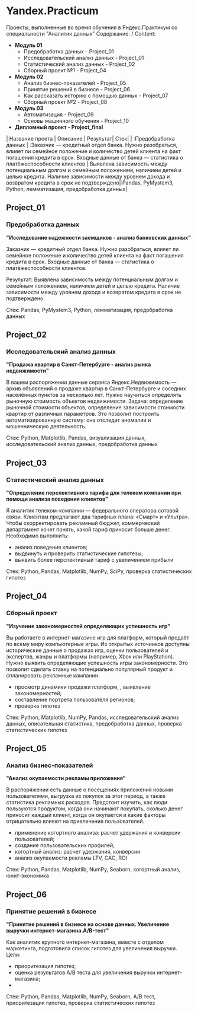 # Yandex.Practicum
Проекты, выполненные во время обучения в Яндекс.Практикум со специальности "Аналитик данных"
Содержание: / Content:
- **Модуль 01**
  - Предобработка данных - Project_01
  - Исследовательский анализ данных - Project_01
  - Статистический анализ данных - Project_02
  - Сборный проект №1 - Project_04
- **Модуль 02**
  - Анализ бизнес-показателей - Project_05
  - Принятие решений в бизнесе - Project_06
  - Как рассказать историю с помощью данных - Project_07 
  - Сборный проект №2 - Project_08
- **Модуль 03**
  - Автоматизация - Project_09
  - Основы машинного обучения - Project_10
- **Дипломный проект - Project_final**


| Название проета | Описание | Результат| Стек|
| :Предобработка данных | :Заказчик — кредитный отдел банка. Нужно разобраться, влияет ли семейное положение и количество детей клиента на факт погашения кредита в срок. Входные данные от банка — статистика о платёжеспособности клиентов |:Выявлена зависимость между потенциальным долгом и семейным положением, наличием детей и целью кредита. Наличие зависимости между уровнем дохода и возвратом кредита в срок не подтверждено|:Pandas, PyMystem3, Python, лемматизация, предобработка данных|
## Project_01 

### Предобработка данных
**"Исследование надежности заемщиков - анализ банковских данных"**

Заказчик — кредитный отдел банка. Нужно разобраться, влияет ли семейное положение и количество детей клиента на факт погашения кредита в срок. Входные данные от банка — статистика о платёжеспособности клиентов.

Результат: Выявлена зависимость между потенциальным долгом и семейным положением, наличием детей и целью кредита. Наличие зависимости между уровнем дохода и возвратом кредита в срок не подтверждено.

Стек: Pandas, PyMystem3, Python, лемматизация, предобработка данных

## Project_02 

### Исследовательский анализ данных
**"Продажа квартир в Санкт-Петербурге - анализ рынка недвижимости"**

В вашем распоряжении данные сервиса Яндекс.Недвижимость — архив объявлений о продаже квартир в Санкт-Петербурге и соседних населённых пунктов за несколько лет. Нужно научиться определять рыночную стоимость объектов недвижимости. Задача: определение рыночной стоимости объектов, определение зависимости стоимости квартир от различных параметров. Это позволит построить автоматизированную систему: она отследит аномалии и мошенническую деятельность.

Стек: Python, Matplotlib, Pandas, визуализация данных, исследовательский анализ данных, предобработка данных

## Project_03 

### Статистический анализ данных
**"Определение перспективного тарифа для телеком компании при помощи анализа поведения клиентов"**

Я аналитик телеком-компании — федерального оператора сотовой связи. Клиентам предлагают два тарифных плана: «Смарт» и «Ультра». Чтобы скорректировать рекламный бюджет, коммерческий департамент хочет понять, какой тариф приносит больше денег. 
Необходимо выполнить:
- анализ поведения клиентов;
- выдвинуть и проверить статистические гипотезы;
- выявить более перспективный тариф с увеличением прибыли

Стек: Python, Pandas, Matplotlib, NumPy, SciPy, проверка статистических гипотез

## Project_04 

### Сборный проект
**"Изучение закономерностей определяющих успешность игр"**

Вы работаете в интернет-магазине игр для платформ, который продаёт по всему миру компьютерные игры. Из открытых источников доступны исторические данные о продажах игр, оценки пользователей и экспертов, жанры и платформы (например, Xbox или PlayStation). Нужно выявить определяющие успешность игры закономерности. Это позволит сделать ставку на потенциально популярный продукт и спланировать рекламные кампании.
- просмотр динамики продажи платформ, , выявление закономерностей;
- составление портрета пользователя регионов;
- проверка гипотез

Стек: Python, Matplotlib, NumPy, Pandas, исследовательский анализ данных, описательная статистика, предобработка данных, проверка статистических гипотез

## Project_05 

### Анализ бизнес-показателей
**"Анализ окупаемости рекламы приложения"**

В распоряжении есть данные о посещениях приложения новыми пользователями, выгрузка их покупок за этот период, а также статистика рекламных расходов. Предстоит изучить, как люди пользуются продуктом, когда они начинают покупать, сколько денег приносит каждый клиент, когда он окупается и какие факторы отрицательно влияют на привлечение пользователей.
- применение когортного анализа: расчет удержания и конверсии пользователей;
- создание пользовательских профилей;
- когортный анализ: расчет удержания, конверсии
- анализ окупаемости рекламы LTV, CAC, ROI
 
Стек: Python, Pandas, Matplotlib, NumPy, Seaborn, когортный анализ, юнит-экономика

## Project_06 

### Принятие решений в бизнесе
**"Принятие решений в бизнесе на основе данных. Увеличение выручки интернет-магазина.A/B-тест"**

Как аналитик крупного интернет-магазина, вместе с отделом маркетинга, подготовила список гипотез для увеличения выручки.
Цели:
- приоритезация гипотез;
- оценка результатов A/B теста для увеличения выручки интернет-магазина;
- 
Стек: Python, Pandas, Matplotlib, NumPy, Seaborn, A/B тест, приоритезация гипотез, проверка статистических гипотез
